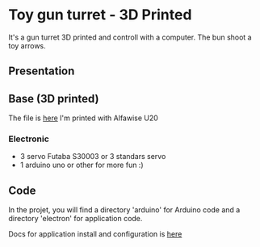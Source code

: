 # Toy gun turret - 3D Printed

It's a gun turret 3D printed and controll with a computer. The bun shoot a toy arrows.

## Presentation

## Base (3D printed)

The file is [here]()
I'm printed with Alfawise U20

### Electronic

- 3 servo Futaba S30003 or 3 standars servo
- 1 arduino uno or other for more fun :)

## Code

In the projet, you will find a directory 'arduino' for Arduino code and a directory 'electron' for application code.

Docs for application install and configuration is [here](https://www.thingiverse.com/thing:1787731)
